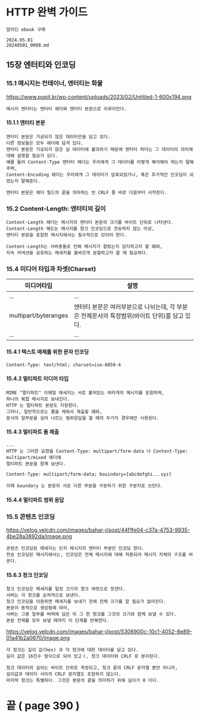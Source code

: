 # HTTP 완벽 가이드
```
알라딘 ebook 구매
```

```
2024.05.01
20240501_0008.md
```

## 15장 엔터티와 인코딩


### 15.1 메시지는 컨테이너, 엔터티는 화물

https://www.popit.kr/wp-content/uploads/2023/02/Untitled-1-600x194.png

```
메시지 엔터티는 엔터티 헤더와 엔터티 본문으로 이루어진다.
```


#### 15.1.1 엔터티 본문
```
엔터티 본문은 가공되지 않은 데이터만을 담고 있다.
다른 정보들은 모두 헤더에 담겨 있다.
엔터티 본문은 가공되지 않은 날 데이터에 불과하기 때문에 엔터티 허더는 그 데이터의 의미에 대해 설명할 필요가 있다.
예를 들어 Content-Type 엔터티 헤더는 우리에게 그 데이터를 어떻게 해석해야 하는지 말해주며,
Content-Encoding 헤더는 우리에게 그 데이터가 압축되었거나, 혹은 추가적인 인코딩이 되었는지 말해준다.

엔터티 본문은 헤더 필드의 끝을 의마하는 빈 CRLF 줄 바로 다음부터 시작한다.
```

### 15.2 Content-Length: 엔터티의 길이
```
Content-Length 헤더는 메시지의 엔터티 본문의 크기를 바이트 단위로 나타낸다.
Content-Length 해도눈 매시지를 청크 인코딩으로 전송하지 않는 이상, 
엔터티 본문을 포함한 메시지에서는 필수적으로 있어야 한다.

Content-Length는 서버충돌로 인해 메시지가 잘렸는지 감지하고자 할 떄와, 
지속 커넥션을 공유하는 메세지를 올바르게 분할하고자 할 때 필요하다.
```


### 15.4 미디어 타입과 차셋(Charset)
|미디어타입|설명|
|-|-|
|... | ... |
|multipart/byteranges| 엔터티 본문은 여러부분으로 나뉘는데, 각 부분은 전체문서의 특정범위(바이트 단위)를 담고 있다.
|... | ... |


#### 15.4.1 텍스트 매체를 위한 문자 인코딩

```
Content-Type: text/html; charset=iso-8859-4
```

#### 15.4.2 멀티파트 미디어 타입

```
MIME "멀티파트" 이메일 메세지는 서로 붙어있는 여러개의 메시지를 포함하며,
하나의 복합 메시지로 보내진다.
HTTP 는 멀티파트 본문도 지원한다.
그러나, 일반적으로는 폼을 채워서 제출할 떄와, 
문서의 일부분을 실어 나르는 범위응답을 할 때의 두가지 경우에만 사용된다.
```

#### 15.4.3 멀티파트 폼 제출 

```
...
HTTP 는 그러한 요청을 Content-Type: multipart/form-data 나 Content-Type: multipart/mixed 헤더에
멀티파트 본문을 함께 보낸다.

Content-Type: multipart/form-data; bouindary=[abcdefghi...xyz]

이때 boundary 는 본문의 서로 다른 부분을 구분하기 위한 구분자로 쓰인다.
```

#### 15.4.4 멀티파트 범위 응답


### 15.5 콘텐츠 인코딩 

https://velog.velcdn.com/images/bahar-j/post/44f1fe04-c37a-4753-9935-4be28a3892da/image.png

```
콘텐츠 인코딩된 메세지는 단지 메시지의 엔터티 부분만 인코딩 한다.
전송 인코딩된 메시지에서는, 인코딩은 전체 메시지에 대해 적용되어 메시지 자체의 구조를 바꾼다.
```


#### 15.6.3 청크 인코딩 

```
청크 인코딩은 메세지를 일정 크기의 청크 여럿으로 쪼갠다.
서버는 각 청크를 순차적으로 보낸다.
청크 인코딩을 이용하면 메세지를 보내기 전에 전체 크기를 알 필요가 없어진다.
본문이 동적으로 생성됨에 따라, 
서버는 그중 일부를 버퍼에 담은 뒤 그 한 청크를 그것의 크기와 함께 보낼 수 있다.
본문 전체를 모두 보낼 때까지 이 단계를 반복한다.
```
https://velog.velcdn.com/images/bahar-j/post/5306900c-10c1-4052-8e89-01a41b2a0670/image.png

```
각 청크는 길이 값(hex) 과 각 청크에 대한 데이터를 담고 있다.
길이 값은 16진수 형식으로 되어 있고ㅓ, 청크 데이터와 CRLF 로 분리된다.

청크 데이터의 길이는 바이트 단위로 측정되고, 청크 끝의 CRLF 문자열 뿐만 아니라, 
길이값과 데이터 사이의 CRLF 문자열도 포함하지 않는다.
마지막 청크는 특별하다. 그것은 본문의 끝을 의미하기 위해 길이가 0 이다.
```


#  끝 ( page 390 )

